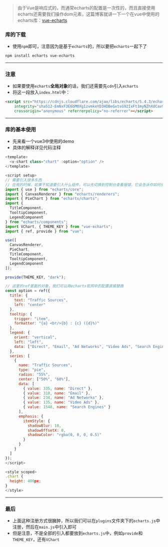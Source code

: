 > 由于Vue是响应式的，而通常echarts的配置是一次性的，而且直接使用echarts还需要我们操作dom元素，这篇博客就讲一下一个在vue中使用的echarts库：[vue-echarts](https://github.com/ecomfe/vue-echarts/blob/main/README.zh-Hans.md)



### 库的下载

* 使用`npm`即可，注意因为是基于`echarts`的，所以要把`echarts`一起下了

```bash
npm install echarts vue-echarts
```

---

### 注意

* 如果要使用`echarts`**全局对象**的话，我们还需要先`cdn`引入`echarts`
* 将这一段放入`index.html`中：
```html
<script src="https://cdnjs.cloudflare.com/ajax/libs/echarts/5.4.3/echarts.min.js"
    integrity="sha512-EmNxF3E6bM0Xg1zvmkeYD3HDBeGxtsG92IxFt1myNZhXdCav9MzvuH/zNMBU1DmIPN6njrhX1VTbqdJxQ2wHDg=="
    crossorigin="anonymous" referrerpolicy="no-referrer"></script>
```

---

### 库的基本使用

* 先来看一个vue3中使用的demo
* 具体的解释详见代码注释
```js
<template>
  <v-chart class="chart" :option="option" />
</template>

<script setup>
// 需要引入很多东西
// 在用的时候，如果不知道要引入什么组件，可以先切换到控制台查看报错，它会告诉你如何引入的
import { use } from "echarts/core";
import { CanvasRenderer } from "echarts/renderers";
import { PieChart } from "echarts/charts";
import {
  TitleComponent,
  TooltipComponent,
  LegendComponent
} from "echarts/components";
import VChart, { THEME_KEY } from "vue-echarts";
import { ref, provide } from "vue";

use([
  CanvasRenderer,
  PieChart,
  TitleComponent,
  TooltipComponent,
  LegendComponent
]);

provide(THEME_KEY, "dark");

// 这里的ref里面的对象，我们可以用echarts官网中的配置直接替换
const option = ref({
  title: {
    text: "Traffic Sources",
    left: "center"
  },
  tooltip: {
    trigger: "item",
    formatter: "{a} <br/>{b} : {c} ({d}%)"
  },
  legend: {
    orient: "vertical",
    left: "left",
    data: ["Direct", "Email", "Ad Networks", "Video Ads", "Search Engines"]
  },
  series: [
    {
      name: "Traffic Sources",
      type: "pie",
      radius: "55%",
      center: ["50%", "60%"],
      data: [
        { value: 335, name: "Direct" },
        { value: 310, name: "Email" },
        { value: 234, name: "Ad Networks" },
        { value: 135, name: "Video Ads" },
        { value: 1548, name: "Search Engines" }
      ],
      emphasis: {
        itemStyle: {
          shadowBlur: 10,
          shadowOffsetX: 0,
          shadowColor: "rgba(0, 0, 0, 0.5)"
        }
      }
    }
  ]
});
</script>

<style scoped>
.chart {
  height: 400px;
}
</style>
```

---

### 最后

* 上面这种注册方式很臃肿，所以我们可以在`plugins`文件夹下的`echarts.js`中注册，然后在`main.js`中引入即可
* 但是注意，不是全部的引入都要放到`echarts.js`中，例如`provide`和`THEME_KEY`，还有`VChart`
